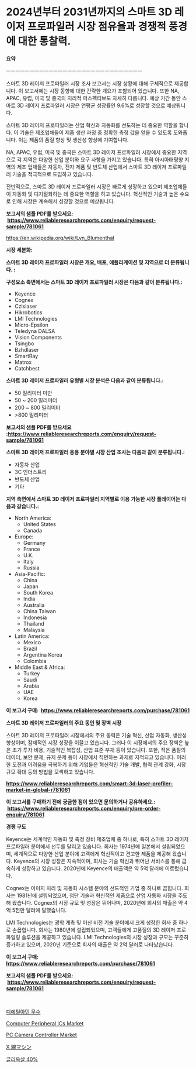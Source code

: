 <p><h1>2024년부터 2031년까지의 스마트 3D 레이저 프로파일러 시장 점유율과 경쟁적 풍경에 대한 통찰력.</h1></p><p><strong>요약</strong></p>
<p><p>ㅡㅡㅡㅡㅡㅡㅡㅡㅡㅡㅡㅡㅡㅡㅡㅡㅡㅡㅡㅡㅡㅡㅡㅡㅡㅡㅡㅡㅡ</p><p>스마트 3D 레이저 프로파일러 시장 조사 보고서는 시장 상황에 대해 구체적으로 제공합니다. 이 보고서에는 시장 동향에 대한 간략한 개요가 포함되어 있습니다. 또한 NA, APAC, 유럽, 미국 및 중국의 지리적 퍼스펙티브도 자세히 다룹니다. 예상 기간 동안 스마트 3D 레이저 프로파일러 시장은 연평균 성장률인 9.6%로 성장할 것으로 예상됩니다.</p><p>스마트 3D 레이저 프로파일러는 산업 혁신과 자동화를 선도하는 데 중요한 역할을 합니다. 이 기술은 제조업체들이 제품 생산 과정 중 정확한 측정 값을 얻을 수 있도록 도와줍니다. 이는 제품의 품질 향상 및 생산성 향상에 기여합니다.</p><p>NA, APAC, 유럽, 미국 및 중국은 스마트 3D 레이저 프로파일러 시장에서 중요한 지역으로 각 지역은 다양한 산업 분야와 요구 사항을 가지고 있습니다. 특히 아시아태평양 지역의 제조 업체들은 자동차, 전자 제품 및 반도체 산업에서 스마트 3D 레이저 프로파일러 기술을 적극적으로 도입하고 있습니다.</p><p>전반적으로, 스마트 3D 레이저 프로파일러 시장은 빠르게 성장하고 있으며 제조업체들이 자동화 및 디지털화하는 데 중요한 역할을 하고 있습니다. 혁신적인 기술과 높은 수요로 인해 시장은 계속해서 성장할 것으로 예상됩니다.</p></p>
<p><strong>보고서의 샘플 PDF를 받으세요: &nbsp;<a href="https://www.reliableresearchreports.com/enquiry/request-sample/781061">https://www.reliableresearchreports.com/enquiry/request-sample/781061</a></strong></p>
<p><a href="https://en.wikipedia.org/wiki/Lyn_Blumenthal">https://en.wikipedia.org/wiki/Lyn_Blumenthal</a></p>
<p><strong>시장 세분화:</strong></p>
<p><strong> 스마트 3D 레이저 프로파일러 시장은 개요, 배포, 애플리케이션 및 지역으로 더 분류됩니다. :</strong></p>
<p><strong>구성요소 측면에서는 스마트 3D 레이저 프로파일러 시장은 다음과 같이 분류됩니다.:</strong></p>
<p><ul><li>Keyence</li><li>Cognex</li><li>Czlslaser</li><li>Hikrobotics</li><li>LMI Technologies</li><li>Micro-Epsilon</li><li>Teledyna DALSA</li><li>Vision Components</li><li>Tsingbo</li><li>Bzhdlaser</li><li>SmartRay</li><li>Matrox</li><li>Catchbest</li></ul></p>
<p><strong> 스마트 3D 레이저 프로파일러 유형별 시장 분석은 다음과 같이 분류됩니다.:</strong></p>
<p><ul><li>50 밀리미터 미만</li><li>50 ~ 200 밀리미터</li><li>200 ~ 800 밀리미터</li><li>>800 밀리미터</li></ul></p>
<p><strong>보고서의 샘플 PDF를 받으세요 :<a href="https://www.reliableresearchreports.com/enquiry/request-sample/781061">https://www.reliableresearchreports.com/enquiry/request-sample/781061</a></strong></p>
<p><strong> 스마트 3D 레이저 프로파일러 응용 분야별 시장 산업 조사는 다음과 같이 분류됩니다.:</strong></p>
<p><ul><li>자동차 산업</li><li>3C 인더스트리</li><li>반도체 산업</li><li>기타</li></ul></p>
<p><strong>지역 측면에서 스마트 3D 레이저 프로파일러 지역별로 이용 가능한 시장 플레이어는 다음과 같습니다.:</strong></p>
<p><ul>
    <li>
        North America:
        <ul>
            <li>United States</li>
            <li>Canada</li>
        </ul>
    </li>
    <li>
        Europe:
        <ul>
            <li>Germany</li>
            <li>France</li>
            <li>U.K.</li>
            <li>Italy</li>
            <li>Russia</li>
        </ul>
    </li>
    <li>
        Asia-Pacific:
        <ul>
            <li>China</li>
            <li>Japan</li>
            <li>South Korea</li>
            <li>India</li>
            <li>Australia</li>
            <li>China Taiwan</li>
            <li>Indonesia</li>
            <li>Thailand</li>
            <li>Malaysia</li>
        </ul>
    </li>
    <li>
        Latin America:
        <ul>
            <li>Mexico</li>
            <li>Brazil</li>
            <li>Argentina Korea</li>
            <li>Colombia</li>
        </ul>
    </li>
    <li>
        Middle East & Africa:
        <ul>
            <li>Turkey</li>
            <li>Saudi</li>
            <li>Arabia</li>
            <li>UAE</li>
            <li>Korea</li>
        </ul>
    </li>
    </ul></p>
<p><strong>이 보고서 구매: &nbsp;<a href="https://www.reliableresearchreports.com/purchase/781061">https://www.reliableresearchreports.com/purchase/781061</a></strong></p>
<p><strong>스마트 3D 레이저 프로파일러의 주요 동인 및 장벽 시장</strong></p>
<p><p>스마트 3D 레이저 프로파일러 시장에서의 주요 동력은 기술 혁신, 산업 자동화, 생산성 향상이며, 잠재적인 시장 성장을 이끌고 있습니다. 그러나 이 시장에서의 주요 장벽은 높은 초기 투자 비용, 기술적인 복잡성, 산업 표준 부재 등이 있습니다. 또한, 적은 품질의 데이터, 보안 문제, 규제 문제 등이 시장에서 직면하는 과제로 지적되고 있습니다. 이러한 도전과 어려움을 극복하기 위해 기업들은 혁신적인 기술 개발, 협력 관계 강화, 시장 규모 확대 등의 방법을 모색하고 있습니다.</p></p>
<p><strong><a href="https://www.reliableresearchreports.com/smart-3d-laser-profiler-market-in-global-r781061">https://www.reliableresearchreports.com/smart-3d-laser-profiler-market-in-global-r781061</a></strong></p>
<p><strong>이 보고서를 구매하기 전에 궁금한 점이 있으면 문의하거나 공유하세요.: &nbsp;<a href="https://www.reliableresearchreports.com/enquiry/pre-order-enquiry/781061">https://www.reliableresearchreports.com/enquiry/pre-order-enquiry/781061</a></strong></p>
<p><strong>경쟁 구도</strong></p>
<p><p>Keyence는 세계적인 자동화 및 측정 장비 제조업체 중 하나로, 특히 스마트 3D 레이저 프로파일러 분야에서 선두를 달리고 있습니다. 회사는 1974년에 일본에서 설립되었으며, 세계적으로 다양한 산업 분야에 고객에게 혁신적이고 견고한 제품을 제공해 왔습니다. Keyence의 시장 성장은 지속적이며, 회사는 기술 혁신과 뛰어난 서비스를 통해 급속하게 성장하고 있습니다. 2020년에 Keyence의 매출액은 약 5억 달러에 이르렀습니다.</p><p>Cognex는 이미지 처리 및 자동화 시스템 분야의 선도적인 기업 중 하나로 꼽힙니다. 회사는 1981년에 설립되었으며, 첨단 기술과 혁신적인 제품으로 산업 자동화 시장을 주도해 왔습니다. Cognex의 시장 규모 및 성장은 뛰어나며, 2020년에 회사의 매출은 약 4억 5천만 달러에 달했습니다.</p><p>LMI Technologies는 광학 계측 및 머신 비전 기술 분야에서 크게 성장한 회사 중 하나로 손꼽힙니다. 회사는 1980년에 설립되었으며, 고객들에게 고품질의 3D 레이저 프로파일링 솔루션을 제공하고 있습니다. LMI Technologies의 시장 성장과 규모는 꾸준히 증가하고 있으며, 2020년 기준으로 회사의 매출은 약 2억 달러로 나타났습니다.</p></p>
<p><strong>이 보고서 구매: &nbsp; <a href="https://www.reliableresearchreports.com/purchase/781061">https://www.reliableresearchreports.com/purchase/781061</a></strong></p>
<p><strong>보고서의 샘플 PDF를 받으세요: &nbsp;<a href="https://www.reliableresearchreports.com/enquiry/request-sample/781061">https://www.reliableresearchreports.com/enquiry/request-sample/781061</a></strong><strong></strong></p>
<p>&nbsp;</p>
<p><p><a href="https://github.com/rcabello548/Market-Research-Report-List-1/blob/main/5855385158993.md">디에틸아민 무수</a></p><p><a href="https://github.com/Glendatilghmankmgz0rbhwpy/Market-Research-Report-List-3/blob/main/computer-peripheral-ics-market.md">Computer Peripheral ICs Market</a></p><p><a href="https://github.com/dx0328/Market-Research-Report-List-3/blob/main/pc-camera-controller-market.md">PC Camera Controller Market</a></p><p><a href="https://github.com/roulaayoub-saad/Market-Research-Report-List-1/blob/main/7789756149252.md">X 線マシン</a></p><p><a href="https://github.com/Nicolasrown5/Market-Research-Report-List-1/blob/main/1467556158994.md">글리옥살 40%</a></p></p>